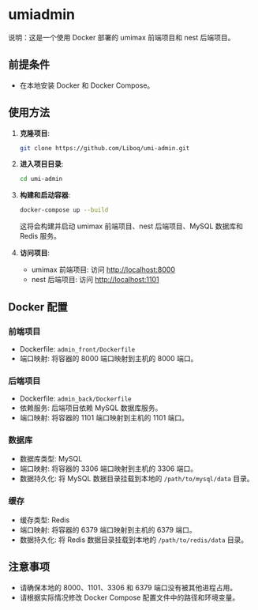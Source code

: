 # umiadmin

说明：这是一个使用 Docker 部署的 umimax 前端项目和 nest 后端项目。

## 前提条件

- 在本地安装 Docker 和 Docker Compose。

## 使用方法

1. **克隆项目**:

   ```bash
   git clone https://github.com/Liboq/umi-admin.git
   ```

2. **进入项目目录**:

   ```bash
   cd umi-admin
   ```

3. **构建和启动容器**:

   ```bash
   docker-compose up --build
   ```

   这将会构建并启动 umimax 前端项目、nest 后端项目、MySQL 数据库和 Redis 服务。

4. **访问项目**:

   - umimax 前端项目: 访问 <http://localhost:8000>
   - nest 后端项目: 访问 <http://localhost:1101>

## Docker 配置

### 前端项目

- Dockerfile: `admin_front/Dockerfile`
- 端口映射: 将容器的 8000 端口映射到主机的 8000 端口。

### 后端项目

- Dockerfile: `admin_back/Dockerfile`
- 依赖服务: 后端项目依赖 MySQL 数据库服务。
- 端口映射: 将容器的 1101 端口映射到主机的 1101 端口。

### 数据库

- 数据库类型: MySQL
- 端口映射: 将容器的 3306 端口映射到主机的 3306 端口。
- 数据持久化: 将 MySQL 数据目录挂载到本地的 `/path/to/mysql/data` 目录。

### 缓存

- 缓存类型: Redis
- 端口映射: 将容器的 6379 端口映射到主机的 6379 端口。
- 数据持久化: 将 Redis 数据目录挂载到本地的 `/path/to/redis/data` 目录。

## 注意事项

- 请确保本地的 8000、1101、3306 和 6379 端口没有被其他进程占用。
- 请根据实际情况修改 Docker Compose 配置文件中的路径和环境变量。
